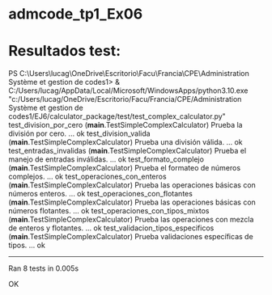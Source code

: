 # admcode_tp1_Ex06
# Resultados test:
PS C:\Users\lucag\OneDrive\Escritorio\Facu\Francia\CPE\Administration Système et gestion de codes1> & C:/Users/lucag/AppData/Local/Microsoft/WindowsApps/python3.10.exe "c:/Users/lucag/OneDrive/Escritorio/Facu/Francia/CPE/Administration Système et gestion de codes1/EJ6/calculator_package/test/test_complex_calculator.py"
test_division_por_cero (__main__.TestSimpleComplexCalculator)
Prueba la división por cero. ... ok
test_division_valida (__main__.TestSimpleComplexCalculator)
Prueba una división válida. ... ok
test_entradas_invalidas (__main__.TestSimpleComplexCalculator)
Prueba el manejo de entradas inválidas. ... ok
test_formato_complejo (__main__.TestSimpleComplexCalculator)
Prueba el formateo de números complejos. ... ok
test_operaciones_con_enteros (__main__.TestSimpleComplexCalculator)
Prueba las operaciones básicas con números enteros. ... ok
test_operaciones_con_flotantes (__main__.TestSimpleComplexCalculator)
Prueba las operaciones básicas con números flotantes. ... ok
test_operaciones_con_tipos_mixtos (__main__.TestSimpleComplexCalculator)
Prueba las operaciones con mezcla de enteros y flotantes. ... ok
test_validacion_tipos_especificos (__main__.TestSimpleComplexCalculator)
Prueba validaciones específicas de tipos. ... ok

----------------------------------------------------------------------
Ran 8 tests in 0.005s

OK
